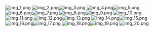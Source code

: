 ![img_1.png](img/img_1.png)
![img_2.png](img/img_2.png)![img_3.png](img/img_3.png)
![img_4.png](img/img_4.png)![img_5.png](img/img_5.png)
![img_6.png](img/img_6.png)![img_7.png](img/img_7.png)
![img_8.png](img/img_8.png)![img_9.png](img/img_9.png)
![img_10.png](img/img_10.png)![img_11.png](img/img_11.png)
![img_12.png](img/img_12.png)![img_13.png](img/img_13.png)
![img_14.png](img/img_14.png)![img_15.png](img/img_15.png)
![img_16.png](img/img_16.png)![img_17.png](img/img_17.png)
![img_18.png](img/img_18.png)![img_19.png](img/img_19.png)
![img_20.png](img/img_20.png)